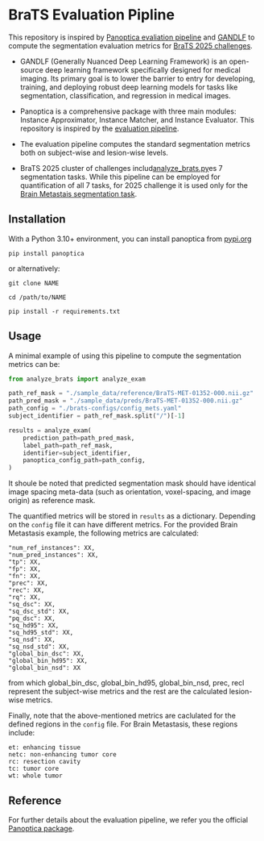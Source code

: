 # BraTS Evaluation Pipline

This repository is inspired by [Panoptica evaliation pipeline](https://github.com/BrainLesion/panoptica) 
and [GANDLF](https://github.com/mlcommons/GaNDLF) to compute the segmentation evaluation metrics for [BraTS 2025 challenges](https://www.synapse.org/Synapse:syn64153130/wiki/630130).

- GANDLF (Generally Nuanced Deep Learning Framework) is an open-source deep learning framework specifically designed for
medical imaging. Its primary goal is to lower the barrier to entry for developing, training, and deploying robust deep
learning models for tasks like segmentation, classification, and regression in medical images.
- Panoptica is a comprehensive package with three main modules: Instance Approximator, Instance Matcher,
and Instance Evaluator. This repository is inspired by the [evaluation pipeline](https://github.com/neuronflow/brats_modality_ablation_nnUnet/blob/main/panoptica_evaluation.py).

- The evaluation pipeline computes the standard segmentation metrics both on subject-wise and lesion-wise levels.
- BraTS 2025 cluster of challenges includ[analyze_brats.py](analyze_brats.py)es 7 segmentation tasks. While this pipeline can be employed for 
quantification of all 7 tasks, for 2025 challenge it is used only for the [Brain Metastais segmentation task](https://www.synapse.org/Synapse:syn64153130/wiki/631058).


## Installation

With a Python 3.10+ environment, you can install panoptica from [pypi.org](https://pypi.org/project/panoptica/)
```
pip install panoptica
```
or alternatively:
```
git clone NAME

cd /path/to/NAME

pip install -r requirements.txt
```

## Usage
A minimal example of using this pipeline to compute the segmentation metrics can be:

```python
from analyze_brats import analyze_exam

path_ref_mask = "./sample_data/reference/BraTS-MET-01352-000.nii.gz"
path_pred_mask = "./sample_data/preds/BraTS-MET-01352-000.nii.gz"
path_config = "./brats-configs/config_mets.yaml"
subject_identifier = path_ref_mask.split("/")[-1]

results = analyze_exam(
    prediction_path=path_pred_mask,
    label_path=path_ref_mask,
    identifier=subject_identifier,
    panoptica_config_path=path_config,
)
```
It shoule be noted that predicted segmentation mask should have identical image spacing meta-data
(such as orientation, voxel-spacing, and image origin) as reference mask.

The quantified metrics will be stored in `results` as a dictionary. Depending on the `config` file it can have
different metrics. For the provided Brain Metastasis example, the following metrics are calculated:
```
"num_ref_instances": XX,
"num_pred_instances": XX,
"tp": XX,
"fp": XX,
"fn": XX,
"prec": XX,
"rec": XX,
"rq": XX,
"sq_dsc": XX,
"sq_dsc_std": XX,
"pq_dsc": XX,
"sq_hd95": XX,
"sq_hd95_std": XX,
"sq_nsd": XX,
"sq_nsd_std": XX,
"global_bin_dsc": XX,
"global_bin_hd95": XX,
"global_bin_nsd": XX
```
from which global_bin_dsc, global_bin_hd95, global_bin_nsd, prec, recl represent the subject-wise metrics and
the rest are the calculated lesion-wise metrics.

Finally, note that the above-mentioned metrics are caclulated for the defined regions in the `config` file.
For Brain Metastasis, these regions include:
```
et: enhancing tissue
netc: non-enhancing tumor core
rc: resection cavity
tc: tumor core
wt: whole tumor
```
## Reference
For further details about the evaluation pipeline, we refer you the official [Panoptica package](https://github.com/BrainLesion/panoptica).